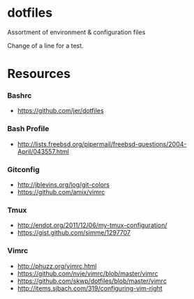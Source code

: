 # dotfiles

Assortment of environment &amp; configuration files

Change of a line for a test.

# Resources

### Bashrc
* https://github.com/jer/dotfiles

### Bash Profile
* http://lists.freebsd.org/pipermail/freebsd-questions/2004-April/043557.html

### Gitconfig
* http://jblevins.org/log/git-colors
* https://github.com/amix/vimrc

### Tmux
* http://endot.org/2011/12/06/my-tmux-configuration/
* https://gist.github.com/simme/1297707

### Vimrc
* http://phuzz.org/vimrc.html
* https://github.com/nvie/vimrc/blob/master/vimrc
* https://github.com/skwp/dotfiles/blob/master/vimrc
* http://items.sjbach.com/319/configuring-vim-right
